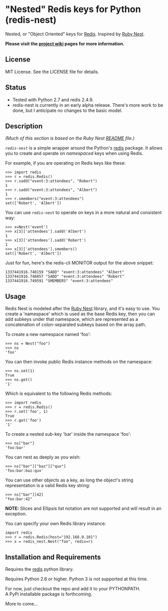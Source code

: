 "Nested" Redis keys for Python (redis-nest)
======

Nested, or "Object Oriented" keys for [Redis](http://redis.io).  Inspired by [Ruby Nest](https://github.com/soveran/nest). 

**Please visit the [project wiki](https://github.com/inactivist/python-redis-nest/wiki) pages for more information.**

License
-------
MIT License.  See the LICENSE file for details.

Status
------
* Tested with Python 2.7 and redis 2.4.9.
* redis-nest is currently in an early alpha release.  There's more work to be done, but I anticipate no changes to the basic model.

Description
-----------

*(Much of this section is based on the Ruby Nest [README](https://github.com/soveran/nest/blob/master/README.md) file.)*

*`redis-nest`* is a simple wrapper around the Python's [redis](http://pypi.python.org/pypi/redis) package.  It allows you to create and operate on *namespaced* keys when using Redis.

For example, if you are operating on Redis keys like these:

    >>> import redis
    >>> r = redis.Redis()
    >>> r.sadd("event:3:attendees", "Robert")
    1
    >>> r.sadd("event:3:attendees", "Albert")
    1
    >>> r.smembers("event:3:attendees")
    set(['Robert', 'Albert'])

You can use `redis-nest` to operate on keys in a more natural and consistent way:

    >>> x=Nest('event')
    >>> x[3]['attendees'].sadd('Albert')
    1
    >>> x[3]['attendees'].sadd('Robert')
    1
    >>> x[3]['attendees'].smembers()
    set(['Robert', 'Albert'])
    
Just for fun, here's the redis-cli MONITOR output for the above snippet:

    1337441916.748159 "SADD" "event:3:attendees" "Albert"
    1337441916.748857 "SADD" "event:3:attendees" "Robert"
    1337441916.749591 "SMEMBERS" "event:3:attendees"

Usage
-----

Redis Nest is modeled after the [Ruby Nest](https://github.com/soveran/nest) library, and it's easy to 
use.  You create a 'namespace' which is used as the base Redis key,
then you can add subkeys under that namespace, which are represented
as a concatenation of colon-separated subkeys based on the array path.

To create a new namespace named 'foo':

    >>> ns = Nest("foo")
    >>> ns
    'foo'
    
You can then invoke public Redis instance methods on the namespace:

    >>> ns.set(1)
    True
    >>> ns.get()
    '1'

Which is equivalent to the following Redis methods:

    >>> import redis
    >>> r = redis.Redis()
    >>> r.set('foo', 1)
    True
    >>> r.get('foo')
    '1'    
    
To create a nested sub-key 'bar' inside the namespace 'foo':
 
    >>> ns["bar"]
    'foo:bar'
    
You can nest as deeply as you wish:

    >>> ns["bar"]["baz"]["qux"]
    'foo:bar:baz:qux'

You can use other objects as a key, as long the object's string 
representation is a valid Redis key string:

    >>> ns["bar"][42]
    "foo:bar:42"

**NOTE:** Slices and Ellipsis list notation are not supported and will result in an exception. 

You can specify your own Redis library instance:

    import redis
    >>> r = redis.Redis(host="192.168.0.101") 
    >>> x = redis_nest.Nest("foo", redis=r)
 
Installation and Requirements
------------

Requires the [redis](https://github.com/inactivist/python-redis-nest/blob/master/README.md) python library.

Requires Python 2.6 or higher.  Python 3 is not supported at this time.

For now, just checkout the repo and add it to your PYTHONPATH.  
A PyPi installable package is forthcoming.

More to come...
